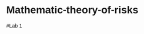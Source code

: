 # Mathematic-theory-of-risks

#Lab 1

<!DOCTYPE html>
<html lang="uk">
<head>
    <meta charset="UTF-8">
    <meta name="viewport" content="width=device-width, initial-scale=1.0">
    <title>Рішення про пікнік</title>
    <style>
        body {
            font-family: Arial, sans-serif;
            margin: 20px;
        }

        h2 {
            text-align: center;
        }

        .form-container {
            display: flex;
            justify-content: center;
            margin-bottom: 20px;
        }

        .form-container input {
            margin-right: 10px;
            padding: 5px;
        }

        canvas {
            display: block;
            margin: 0 auto;
        }

        #decision {
            text-align: center;
            margin-top: 20px;
            font-size: 18px;
            font-weight: bold;
        }
    </style>
</head>
<body>

    <h2>Рішення про пікнік: Ліс чи Місто?</h2>

    <div class="form-container">
        <div>
            <label for="probability">Ймовірність дощу (від 0 до 1):</label>
            <input type="number" id="probability" min="0" max="1" step="0.1" value="0.5">
        </div>
        <button onclick="updateGraph()">Оновити графік</button>
    </div>

    <canvas id="picnicChart" width="600" height="400"></canvas>

    <div id="decision"></div>

    <script src="https://cdn.jsdelivr.net/npm/chart.js"></script>
    <script>
        // Вихідні корисності для лісу та міста
        const forestUtilities = {
            'дуже погано': 0,
            'погано': 3,
            'посередньо': 5,
            'чудово': 8
        };

        const cityUtilities = {
            'дуже погано': 1,
            'погано': 4,
            'посередньо': 6,
            'чудово': 7
        };

        // Функція для обчислення корисності
        function calculateUtility(probability, utilityMap) {
            return utilityMap['дуже погано'] * (1 - probability) + utilityMap['чудово'] * probability;
        }

        // Створення початкового графіка
        const ctx = document.getElementById('picnicChart').getContext('2d');
        const picnicChart = new Chart(ctx, {
            type: 'line',
            data: {
                labels: [0.0, 0.1, 0.2, 0.3, 0.4, 0.5, 0.6, 0.7, 0.8, 0.9, 1.0],
                datasets: [
                    {
                        label: 'Ліс',
                        data: [],
                        borderColor: 'purple',
                        fill: false
                    },
                    {
                        label: 'Місто',
                        data: [],
                        borderColor: 'blue',
                        fill: false
                    }
                ]
            },
            options: {
                scales: {
                    x: {
                        title: {
                            display: true,
                            text: 'Ймовірність дощу'
                        }
                    },
                    y: {
                        title: {
                            display: true,
                            text: 'Корисність'
                        },
                        suggestedMin: 0,
                        suggestedMax: 10
                    }
                }
            }
        });

        // Оновлення даних графіка та рішення
        function updateGraph() {
            const probability = parseFloat(document.getElementById('probability').value);

            let forestData = [];
            let cityData = [];

            // Обчислення даних для графіка
            for (let i = 0; i <= 1; i += 0.1) {
                forestData.push(calculateUtility(i, forestUtilities));
                cityData.push(calculateUtility(i, cityUtilities));
            }

            // Оновлення даних на графіку
            picnicChart.data.datasets[0].data = forestData;
            picnicChart.data.datasets[1].data = cityData;
            picnicChart.update();

            // Обчислення рішення на основі вибраної ймовірності
            const forestUtility = calculateUtility(probability, forestUtilities);
            const cityUtility = calculateUtility(probability, cityUtilities);
            const decisionElement = document.getElementById('decision');

            if (forestUtility > cityUtility) {
                decisionElement.textContent = 'Краще піти до лісу!';
            } else if (forestUtility < cityUtility) {
                decisionElement.textContent = 'Краще залишитися в місті!';
            } else {
                decisionElement.textContent = 'Обидва варіанти однаково добрі!';
            }
        }

        // Початкове відображення графіка
        updateGraph();
    </script>

</body>
</html>

Result: 
![Image alt](https://github.com/Ingridhildy/Mathematic-theory-of-risks/blob/main/Lab.1(res.1).png)
![Image alt](https://github.com/Ingridhildy/Mathematic-theory-of-risks/blob/main/Lab.1(res.2).png)
![Image alt](https://github.com/Ingridhildy/Mathematic-theory-of-risks/blob/main/Lab.1(res.3).png)

#Lab 2

#Завдання 8:  Орендне підприємство, яке виробляє м’які куточки в великому асортименті, має можливість укласти дві різні угоди: першу угоду з фірмою в цьому ж місті, другу – з фірмою іншого міста, але з більш вигідними поставками. Можливі два варіанти прибутку при виборі першої фірми: 9000 гривень, якщо фірма буде мати змогу вкласти нову угоду, 7000 гривень , якщо це буде одинична поставка. При виборі другої фірми: 13000 гривень та 7500 гривень з урахуванням поставок. Результати та відповідні їм ймовірності наведені в таблиці. Вибрати найменш ризиковане рішення та оцінити величину ризику.
![Image alt](https://github.com/Ingridhildy/Mathematic-theory-of-risks/blob/main/Lab.2%20(умова).png)


def calculate_expected_profit(probabilities, profits):
    return sum(p * profit for p, profit in zip(probabilities, profits))

def main_decision_task():
    # Дані з таблиці
    probabilities_1 = [0.7, 0.3]
    profits_1 = [9000, 7000]

    probabilities_2 = [0.4, 0.6]
    profits_2 = [13000, 7500]

    # Обчислення очікуваного прибутку
    expected_profit_1 = calculate_expected_profit(probabilities_1, profits_1)
    expected_profit_2 = calculate_expected_profit(probabilities_2, profits_2)

    print(f"Очікуваний прибуток (Фірма 1): {expected_profit_1} грн")
    print(f"Очікуваний прибуток (Фірма 2): {expected_profit_2} грн")

    if expected_profit_1 > expected_profit_2:
        print("Рекомендується вибрати Фірму 1")
    else:
        print("Рекомендується вибрати Фірму 2")

if __name__ == "__main__":
    main_decision_task()

def calculate_expected_profit(probabilities, profits):
    return sum(p * profit for p, profit in zip(probabilities, profits))

def main_decision_task():
    # Дані з таблиці
    probabilities_1 = [0.7, 0.3]
    profits_1 = [9000, 7000]

    probabilities_2 = [0.4, 0.6]
    profits_2 = [13000, 7500]

    # Обчислення очікуваного прибутку
    expected_profit_1 = calculate_expected_profit(probabilities_1, profits_1)
    expected_profit_2 = calculate_expected_profit(probabilities_2, profits_2)

    print(f"Очікуваний прибуток (Фірма 1): {expected_profit_1} грн")
    print(f"Очікуваний прибуток (Фірма 2): {expected_profit_2} грн")

    if expected_profit_1 > expected_profit_2:
        print("Рекомендується вибрати Фірму 1")
    else:
        print("Рекомендується вибрати Фірму 2")

if __name__ == "__main__":
    main_decision_task()

Result:
![Image alt](https://github.com/Ingridhildy/Mathematic-theory-of-risks/blob/main/Lab.2%20(result).png)

#Lab.3

#Завдання 8: Користуючись концепцією корисності за Нейманом, порівняйте ефективність рішень, поданих у таблиці (прибуток у десятках тисяч доларів), якщо відомо, що функція корисності задається формулою: 
U (x) = (x + 5) ^ 2 / 15

![Image alt](https://github.com/Ingridhildy/Mathematic-theory-of-risks/blob/main/Lab.3%20(умова).png)
